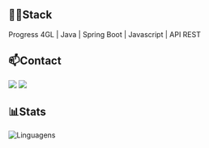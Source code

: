 ## 👩‍💻Stack
Progress 4GL | Java | Spring Boot | Javascript | API REST

## 📫Contact
<a href="https://www.linkedin.com/in/luan-arend" target="_blank"><img loading="lazy" src="https://img.shields.io/badge/-LinkedIn-%230077B5?style=for-the-badge&logo=linkedin&logoColor=white" target="_blank"></a> 
<a href="mailto:luan-arend@outlook.com"><img src="https://img.shields.io/badge/Email-FF69B4?style=for-the-badge&logo=mail.ru&logoColor=white" /></a>

## 📊Stats
![Linguagens](https://github-readme-stats.vercel.app/api/top-langs/?username=luan-arend&theme=monokai&show_icons=true&hide_border=true&layout=compact)

